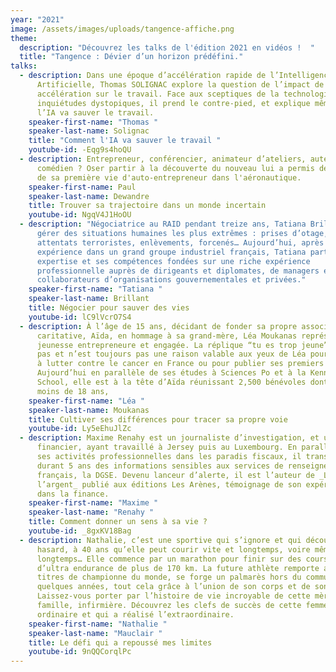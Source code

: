 ```yaml
---
year: "2021"
image: /assets/images/uploads/tangence-affiche.png
theme:
  description: "Découvrez les talks de l'édition 2021 en vidéos !  "
  title: "Tangence : Dévier d’un horizon prédéfini."
talks:
  - description: Dans une époque d’accélération rapide de l’Intelligence
      Artificielle, Thomas SOLIGNAC explore la question de l’impact de cette
      accélération sur le travail. Face aux sceptiques de la technologie et aux
      inquiétudes dystopiques, il prend le contre-pied, et explique même comment
      l’IA va sauver le travail.
    speaker-first-name: "Thomas "
    speaker-last-name: Solignac
    title: "Comment l'IA va sauver le travail "
    youtube-id: -Eqg9s4hoQU
  - description: Entrepreneur, conférencier, animateur d’ateliers, auteur, acteur ou
      comédien ? Oser partir à la découverte du nouveau lui a permis de dévier
      de sa première vie d'auto-entrepreneur dans l'aéronautique.
    speaker-first-name: Paul
    speaker-last-name: Dewandre
    title: Trouver sa trajectoire dans un monde incertain
    youtube-id: NgqV4J1HoOU
  - description: "Négociatrice au RAID pendant treize ans, Tatiana Brillant a dû
      gérer des situations humaines les plus extrêmes : prises d’otage,
      attentats terroristes, enlèvements, forcenés… Aujourd’hui, après une
      expérience dans un grand groupe industriel français, Tatiana partage son
      expertise et ses compétences fondées sur une riche expérience
      professionnelle auprès de dirigeants et diplomates, de managers et
      collaborateurs d’organisations gouvernementales et privées."
    speaker-first-name: "Tatiana "
    speaker-last-name: Brillant
    title: Négocier pour sauver des vies
    youtube-id: lC9lVcrO7S4
  - description: À l’âge de 15 ans, décidant de fonder sa propre association
      caritative, Aïda, en hommage à sa grand-mère, Léa Moukanas représente la
      jeunesse entrepreneure et engagée. La réplique “tu es trop jeune” n’était
      pas et n’est toujours pas une raison valable aux yeux de Léa pour renoncer
      à lutter contre le cancer en France ou pour publier ses premiers textes.
      Aujourd’hui en parallèle de ses études à Sciences Po et à la Kennedy
      School, elle est à la tête d’Aïda réunissant 2,500 bénévoles dont 80% ont
      moins de 18 ans,
    speaker-first-name: "Léa "
    speaker-last-name: Moukanas
    title: Cultiver ses différences pour tracer sa propre voie
    youtube-id: Ly5eEhuJlZc
  - description: Maxime Renahy est un journaliste d’investigation, et un ancien
      financier, ayant travaillé à Jersey puis au Luxembourg. En parallèle de
      ses activités professionnelles dans les paradis fiscaux, il transmet
      durant 5 ans des informations sensibles aux services de renseignement
      français, la DGSE. Devenu lanceur d’alerte, il est l’auteur de _Là où est
      l’argent_ publié aux éditions Les Arènes, témoignage de son expérience
      dans la finance.
    speaker-first-name: "Maxime "
    speaker-last-name: "Renahy "
    title: Comment donner un sens à sa vie ?
    youtube-id: _8gxKV18Bag
  - description: Nathalie, c’est une sportive qui s’ignore et qui découvre, par
      hasard, à 40 ans qu’elle peut courir vite et longtemps, voire même très
      longtemps… Elle commence par un marathon pour finir sur des courses
      d’ultra endurance de plus de 170 km. La future athlète remporte alors des
      titres de championne du monde, se forge un palmarès hors du commun en
      quelques années, tout cela grâce à l’union de son corps et de son mental.
      Laissez-vous porter par l’histoire de vie incroyable de cette mère de
      famille, infirmière. Découvrez les clefs de succès de cette femme
      ordinaire et qui a réalisé l’extraordinaire.
    speaker-first-name: "Nathalie "
    speaker-last-name: "Mauclair "
    title: Le défi qui a repoussé mes limites
    youtube-id: 9nQQCorqlPc
---
```

